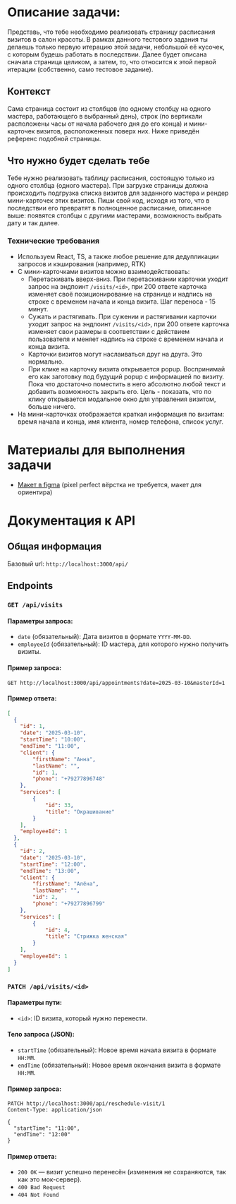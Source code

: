 # Описание задачи:
Представь, что тебе необходимо реализовать страницу расписания визитов в салон красоты. В рамках данного тестового задания ты делаешь только первую итерацию этой задачи, небольшой её кусочек, с которым будешь работать в последствии. Далее будет описана сначала страница целиком, а затем, то, что относится к этой первой итерации (собственно, само тестовое задание).
## Контекст
Сама страница состоит из столбцов (по одному столбцу на одного мастера, работающего в выбранный день), строк (по вертикали расположены часы от начала рабочего дня до его конца) и мини-карточек визитов, расположенных поверх них. Ниже приведён референс подобной страницы.

## Что нужно будет сделать тебе
Тебе нужно реализовать таблицу расписания, состоящую только из одного столбца (одного мастера). При загрузке страницы должна происходить подгрузка списка визитов для заданного мастера и рендер мини-карточек этих визитов. Пиши свой код, исходя из того, что в последствии его превратят в полноценное расписание, описанное выше: появятся столбцы с другими мастерами, возможность выбрать дату и так далее.
### Технические требования
- Используем React, TS, а также любое решение для дедупликации запросов и кэширования (например, RTK)
- С мини-карточками визитов можно взаимодействовать:
	- Перетаскивать вверх-вниз. При перетаскивании карточки уходит запрос на эндпоинт `/visits/<id>`, при 200 ответе карточка изменяет своё позиционирование на странице и надпись на строке с временем начала и конца визита. Шаг переноса - 15 минут.
	- Сужать и растягивать. При сужении и растягивании карточки уходит запрос на эндпоинт `/visits/<id>`, при 200 ответе карточка изменяет свои размеры в соответствии с действием пользователя и меняет надпись на строке с временем начала и конца визита.
	- Карточки визитов могут наслаиваться друг на друга. Это нормально.
	- При клике на карточку визита открывается popup. Воспринимай его как заготовку под будущий popup с информацией по визиту. Пока что достаточно поместить в него абсолютно любой текст и добавить возможность закрыть его. Цель - показать, что по клику открывается модальное окно для управления визитом, больше ничего.
- На мини-карточках отображается краткая информация по визитам: время начала и конца, имя клиента, номер телефона, список услуг.
# Материалы для выполнения задачи
- [Макет в figma](https://www.figma.com/design/x7JEew3yb3cVelAOQIzQYh/Untitled?node-id=1-1875&t=puXwIpODulitpKoO-0) (pixel perfect вёрстка не требуется, макет для ориентира)
# Документация к API
## Общая информация
Базовый url: `http://localhost:3000/api/`
## Endpoints
### `GET /api/visits`
#### Параметры запроса:
- `date` (обязательный): Дата визитов в формате `YYYY-MM-DD`.
- `employeeId` (обязательный): ID мастера, для которого нужно получить визиты.
#### Пример запроса:
```http
GET http://localhost:3000/api/appointments?date=2025-03-10&masterId=1
```
#### Пример ответа:
```json
[
  {
    "id": 1,
    "date": "2025-03-10",
    "startTime": "10:00",
    "endTime": "11:00",
    "client": {
	    "firstName": "Анна",
	    "lastName": "",
	    "id": 1,
	    "phone": "+79277896748"
    },
    "services": [
	    {
		    "id": 33,
		    "title": "Окрашивание"
	    }
    ],
    "employeeId": 1
  },
  {
    "id": 2,
    "date": "2025-03-10",
    "startTime": "12:00",
    "endTime": "13:00",
    "client": {
	    "firstName": "Алёна",
	    "lastName": "",
	    "id": 2,
	    "phone": "+79277896799"
    },
    "services": [
	    {
		    "id": 4,
		    "title": "Стрижка женская"
	    }
    ],
    "employeeId": 1
  }
]

```
### `PATCH /api/visits/<id>`
#### Параметры пути:
- `<id>`: ID визита, который нужно перенести.
#### Тело запроса (JSON):
- `startTime` (обязательный): Новое время начала визита в формате `HH:MM`.
- `endTime` (обязательный): Новое время окончания визита в формате `HH:MM`.
#### Пример запроса:
```http
PATCH http://localhost:3000/api/reschedule-visit/1
Content-Type: application/json

{
  "startTime": "11:00",
  "endTime": "12:00"
}
```
#### Пример ответа:
- `200 OK` — визит успешно перенесён (изменения не сохраняются, так как это мок-сервер).
- `400 Bad Request` 
- `404 Not Found` 